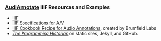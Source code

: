### [AudiAnnotate](https://hipstas.github.io/AudiAnnotate/) IIIF Resources and Examples

* [IIIF](https://iiif.io/)
* [IIIF Specifications for A/V](https://iiif.io/community/groups/av/)
* [IIIF Cookbook Recipe for Audio Annotations](https://preview.iiif.io/cookbook/Recipe_103_brumfieldlabs/recipe/0103-poetry-reading-annotations/), created by Brumfield Labs
* [*The Programming Historian*](https://programminghistorian.org/en/lessons/building-static-sites-with-jekyll-github-pages) on static sites, Jekyll, and GitHub.


